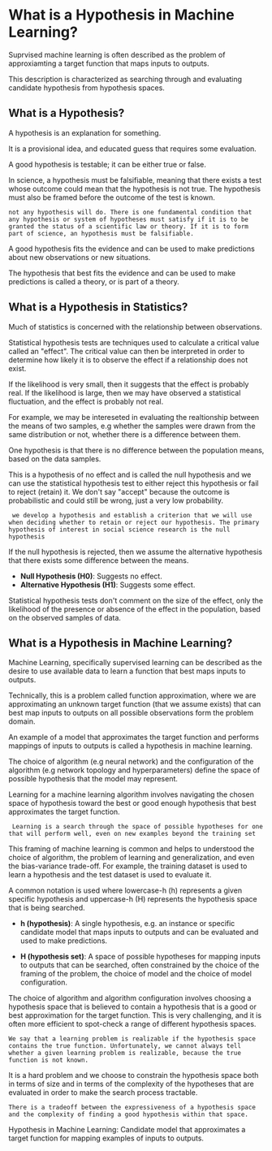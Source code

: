 # What is a Hypothesis in Machine Learning?

Suprvised machine learning is often described as the problem of approxiamting a target function that maps inputs to outputs.

This description is characterized as searching through and evaluating candidate hypothesis from hypothesis spaces.

## What is a Hypothesis?

A hypothesis is an explanation for something.

It is a provisional idea, and educated guess that requires some evaluation.

A good hypothesis is testable; it can be either true or false.

In science, a hypothesis must be falsifiable, meaning that there exists a test whose outcome could mean that the hypothesis is not true. The hypothesis must also be framed before the outcome of the test is known.

`not any hypothesis will do. There is one fundamental condition that any hypothesis or system of hypotheses must satisfy if it is to be granted the status of a scientific law or theory. If it is to form part of science, an hypothesis must be falsifiable.`

A good hypothesis fits the evidence and can be used to make predictions about new observations or new situations.

The hypothesis that best fits the evidence and can be used to make predictions is called a theory, or is part of a theory.



## What is a Hypothesis in Statistics?

Much of statistics is concerned with the relationship between observations.

Statistical hypothesis tests are techniques used to calculate a critical value called an "effect". The critical value can then be interpreted in order to determine how likely it is to observe the effect if a relationship does not exist.

If the likelihood is very small, then it suggests that the effect is probably real. If the likelihood is large, then we may have observed a statistical fluctuation, and the effect is probably not real.

For example, we may be intereseted in evaluating the realtionship between the means of two samples, e.g whether the samples were drawn from the same distribution or not, whether there is a difference between them.

One hypothesis is that there is no difference between the population means, based on the data samples.

This is a hypothesis of no effect and is called the null hypothesis and we can use the statistical hypothesis test to either reject this hypothesis or fail to reject (retain) it. We don't say "accept" because the outcome is probabilistic and could still be wrong, just a very low probability.

` we develop a hypothesis and establish a criterion that we will use when deciding whether to retain or reject our hypothesis. The primary hypothesis of interest in social science research is the null hypothesis`

If the null hypothesis is rejected, then we assume the alternative hypothesis that there exists some difference between the means.

- **Null Hypothesis (H0)**: Suggests no effect.
- **Alternative Hypothesis (H1)**: Suggests some effect.

Statistical hypothesis tests don't comment on the size of the effect, only the likelihood of the presence or absence of the effect in the population, based on the observed samples of data.

## What is a Hypothesis in Machine Learning?

Machine Learning, specifically supervised learning can be described as the desire to use available data to learn a function that best maps inputs to outputs.

Technically, this is a problem called function approximation, where we are approximating an unknown target function (that we assume exists) that can best map inputs to outputs on all possible observations form the problem domain.

An example of a model that approximates the target function and performs mappings of inputs to outputs is called a hypothesis in machine learning.

The choice of algorithm (e.g neural network) and the configuration of the algorithm (e.g network topology and hyperparameters) define the space of possible hypothesis that the  model may represent.

Learning for a machine learning algorithm involves navigating the chosen space of hypothesis toward the best or good enough hypothesis that best approximates the target function.

` Learning is a search through the space of possible hypotheses for one that will perform well, even on new examples beyond the training set`

This framing of machine learning is common and helps to understood the choice of algorithm, the problem of learning and generalization, and even the bias-variance trade-off. For example, the training dataset is used to learn a hypothesis and the test dataset is used to evaluate it.

A common notation is used where lowercase-h (h) represents a given specific hypothesis and uppercase-h (H) represents the hypothesis space that is being searched.

- **h (hypothesis)**: A single hypothesis, e.g. an instance or specific candidate model that maps inputs to outputs and can be evaluated and used to make predictions.

- **H (hypothesis set)**: A space of possible hypotheses for mapping inputs to outputs that can be searched, often constrained by the choice of the framing of the problem, the choice of model and the choice of model configuration.

The choice of algorithm and algorithm configuration involves choosing a hypothesis space that is believed to contain a hypothesis that is a good or best approximation for the target function. This is very challenging, and it is often more efficient to spot-check a range of different hypothesis spaces.

`We say that a learning problem is realizable if the hypothesis space contains the true function. Unfortunately, we cannot always tell whether a given learning problem is realizable, because the true function is not known.`

It is a hard problem and we choose to constrain the hypothesis space both in terms of size and in terms of the complexity of the hypotheses that are evaluated in order to make the search process tractable.

`There is a tradeoff between the expressiveness of a hypothesis space and the complexity of finding a good hypothesis within that space.`

Hypothesis in Machine Learning: Candidate model that approximates a target function for mapping examples of inputs to outputs.
